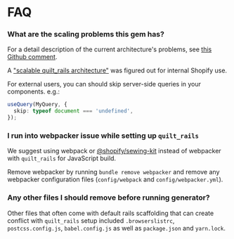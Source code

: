 # FAQ

### What are the scaling problems this gem has?

For a detail description of the current architecture's problems, see [this Github comment](https://github.com/Shopify/quilt/issues/1059#issuecomment-539195340).

A ["scalable quilt_rails architecture"](https://github.com/Shopify/quilt/issues/1100) was figured out for internal Shopify use.

For external users, you can should skip server-side queries in your components. e.g.:

```ts
useQuery(MyQuery, {
  skip: typeof document === 'undefined',
});
```

### I run into webpacker issue while setting up `quilt_rails`

We suggest using webpack or [@shopify/sewing-kit](https://github.com/Shopify/sewing-kit) instead of webpacker with `quilt_rails` for JavaScript build.

Remove webpacker by running `bundle remove webpacker` and remove any webpacker configuration files (`config/webpack` and `config/webpacker.yml`).

### Any other files I should remove before running generator?

Other files that often come with default rails scaffolding that can create conflict with `quilt_rails` setup included `.browserslistrc`, `postcss.config.js`, `babel.config.js` as well as `package.json` and `yarn.lock`.
